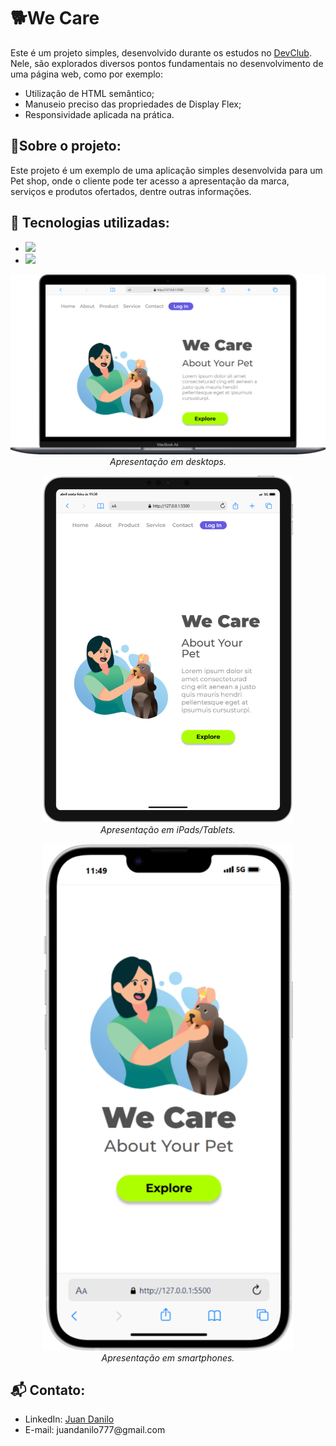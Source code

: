 <h1>🐕We Care</h1>

<p>
  Este é um projeto simples, desenvolvido durante os estudos no <a href="https://rodolfomori.com.br/">DevClub</a>.
  <br>
  Nele, são explorados diversos pontos fundamentais no desenvolvimento de uma página web, como por exemplo:
</p>

<ul>
  <li>Utilização de HTML semântico;</li>
  <li>Manuseio preciso das propriedades de Display Flex;</li>
  <li>Responsividade aplicada na prática.</li>
</ul>

<h2>📄Sobre o projeto:</h2>
<p>Este projeto é um exemplo de uma aplicação simples desenvolvida para um Pet shop, onde o cliente pode ter acesso a apresentação da marca, serviços e produtos ofertados, dentre outras informações. </p>

<h2>🔨 Tecnologias utilizadas:</h2>

<ul>
  <li>
    <img src="https://img.shields.io/badge/HTML5-E34F26?style=for-the-badge&logo=html5&logoColor=white">
  </li>
  <li>
    <img src="https://img.shields.io/badge/CSS3-1572B6?style=for-the-badge&logo=css3&logoColor=white">
  </li>
</ul>

<p align="center">
  <img src="https://raw.githubusercontent.com/Juan-Kmkz/we-care/ed1d2a74a8bbc570a19acee0445f832f14652c33/assets/Macbook-Air-127.0.0.1.png" width="800px">
  <br>
  <em>Apresentação em desktops.</em>
</p>

<p align="center">
  <img src="https://raw.githubusercontent.com/Juan-Kmkz/we-care/ed1d2a74a8bbc570a19acee0445f832f14652c33/assets/iPad-PRO-11-127.0.0.1.png" width="400px">
  <br>
  <em>Apresentação em iPads/Tablets.</em>
</p>

<p align="center">
  <img src="https://raw.githubusercontent.com/Juan-Kmkz/we-care/ed1d2a74a8bbc570a19acee0445f832f14652c33/assets/iPhone-14-Plus-127.0.0.1.png" width="400px">
  <br>
  <em>Apresentação em smartphones.</em>
</p>

<h2>📬 Contato:</h2>
<ul>
  <li>LinkedIn: <a href="https://www.linkedin.com/in/juan-danilo/">Juan Danilo</a></li>
  <li>E-mail: juandanilo777@gmail.com</li>
</ul>
